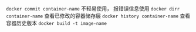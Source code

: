 `docker commit container-name` 不轻易使用， 报错误信息使用
`docker dirr container-name` 查看已修改的容器储存层
`docker history container-name` 查看容器历史版本
`docker build -t image-name`